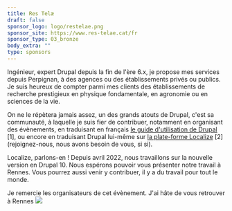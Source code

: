 ```yaml
---
title: Res Telæ
draft: false
sponsor_logo: logo/restelae.png
sponsor_site: https://www.res-telae.cat/fr
sponsor_type: 03_bronze
body_extra: ""
type: sponsors
---
```

Ingénieur, expert Drupal depuis la fin de l'ère 6.x, je propose mes services depuis Perpignan, à des agences ou des établissements privés ou publics. Je suis heureux de compter parmi mes clients des établissements de recherche prestigieux en physique fondamentale, en agronomie ou en sciences de la vie.

On ne le répètera jamais assez, un des grands atouts de Drupal, c'est sa communauté, à laquelle je suis fier de contribuer, notamment en organisant des évènements, en traduisant en français [le guide d'utilisation de Drupal](https://www.drupal.org/fr/docs/user_guide/fr/index.html) \[1], ou encore en traduisant Drupal lui-même sur [la plate-forme Localize](https://localize.drupal.org) \[2] (rejoignez-nous, nous avons besoin de vous, si si).

Localize, parlons-en ! Depuis avril 2022, nous travaillons sur la nouvelle version en Drupal 10. Nous espérons pouvoir vous présenter notre travail à Rennes. Vous pourrez aussi venir y contribuer, il y a du travail pour tout le monde.

Je remercie les organisateurs de cet évènement. J'ai hâte de vous retrouver à Rennes ![](https://www.drupal.org/project/l10n_server/issues/3363374)